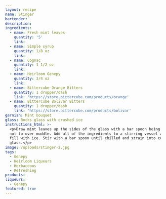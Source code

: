 ```yaml
---
layout: recipe
name: Stinger
bartender:
description:
ingredients:
  - name: Fresh mint leaves
    quantity: '5'
    link:
  - name: Simple syrup
    quantity: 1/8 oz
    link:
  - name: Cognac
    quantity: 1 1/2 oz
    link:
  - name: Heirloom Genepy
    quantity: 3/4 oz
    link:
  - name: Bittercube Orange Bitters
    quantity: 1 dropper/dash
    link: 'https://store.bittercube.com/products/orange'
  - name: Bittercube Bolivar Bitters
    quantity: 1 dropper/dash
    link: 'https://store.bittercube.com/products/bolivar'
garnish: Mint bouquet
glass: Rocks glass with crushed ice
instructions_html: >-
  <p>Draw mint leaves up the sides of the glass with a bar spoon being cautious
  not to over muddle. Add all of the ingredients to a stirring vessel and then
  fill with ice. Stir with a bar spoon until chilled and strain into cocktail
  glass.</p>
image: /uploads/stinger-2.jpg
tags:
  - Genepy
  - Heirloom Liqueurs
  - Herbaceous
  - Refreshing
products:
liqueurs:
  - Genepy
featured: true
---
```


